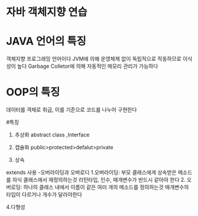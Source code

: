 # 자바 객체지향 연습

# JAVA 언어의 특징
객체지향 프로그래밍 언어이다
JVM에 의해 운영체제 없이 독립적으로 작동하므로 이식성이 높다
Garbage Colletor에 의해 자동적인 메모리 관리가 가능하다


# OOP의 특징

데이터를 객체로 취급, 이를 기준으로 코드를 나누어 구현한다

#특징

1. 추상화
abstract class ,Interface

2. 캡슐화
public>protected>defalut>private


3. 상속

extends 사용 -오버라이딩과 오버로디 
1.오버라이딩:
부모 클래스에게 상속받은 메소드를 자식 클래스에서 재정의하는것
리턴타입, 인수, 매개변수가 반드시 같아야 한다
2. 오버로딩:
하나의 클래스 내에서 이름이 같은 여러 개의 메소드를 정의하는것
매개변수의 타입이 다르거나 개수가 달라야한다

4.다형성




